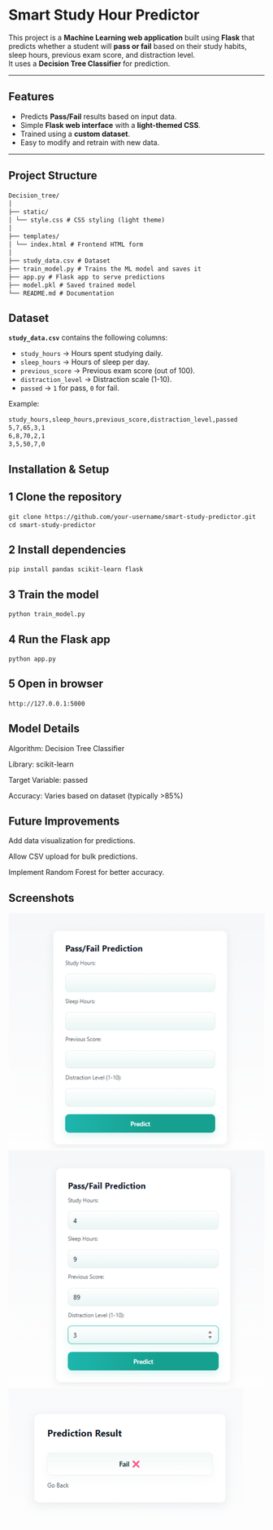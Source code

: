 #  Smart Study Hour Predictor

This project is a **Machine Learning web application** built using **Flask** that predicts whether a student will **pass or fail** based on their study habits, sleep hours, previous exam score, and distraction level.  
It uses a **Decision Tree Classifier** for prediction.

---

##  Features
- Predicts **Pass/Fail** results based on input data.
- Simple **Flask web interface** with a **light-themed CSS**.
- Trained using a **custom dataset**.
- Easy to modify and retrain with new data.

---

##  Project Structure
```
Decision_tree/
│
├── static/
│ └── style.css # CSS styling (light theme)
│
├── templates/
│ └── index.html # Frontend HTML form
│
├── study_data.csv # Dataset
├── train_model.py # Trains the ML model and saves it
├── app.py # Flask app to serve predictions
├── model.pkl # Saved trained model
└── README.md # Documentation
```


##  Dataset
**`study_data.csv`** contains the following columns:
- `study_hours` → Hours spent studying daily.
- `sleep_hours` → Hours of sleep per day.
- `previous_score` → Previous exam score (out of 100).
- `distraction_level` → Distraction scale (1-10).
- `passed` → `1` for pass, `0` for fail.

Example:
```csv
study_hours,sleep_hours,previous_score,distraction_level,passed
5,7,65,3,1
6,8,70,2,1
3,5,50,7,0
```
## Installation & Setup
## 1️ Clone the repository
```
git clone https://github.com/your-username/smart-study-predictor.git
cd smart-study-predictor
```
## 2️ Install dependencies
```
pip install pandas scikit-learn flask
```
## 3️ Train the model
```
python train_model.py
```
## 4️ Run the Flask app
```
python app.py
```
## 5️ Open in browser
```
http://127.0.0.1:5000
```
## Model Details
Algorithm: Decision Tree Classifier

Library: scikit-learn

Target Variable: passed

Accuracy: Varies based on dataset (typically >85%)


## Future Improvements
Add data visualization for predictions.

Allow CSV upload for bulk predictions.

Implement Random Forest for better accuracy.

## Screenshots
![alt text](<Screenshot 2025-08-09 122940.png>)
![alt text](<Screenshot 2025-08-09 123003.png>)
![alt text](<Screenshot 2025-08-09 123018.png>)

